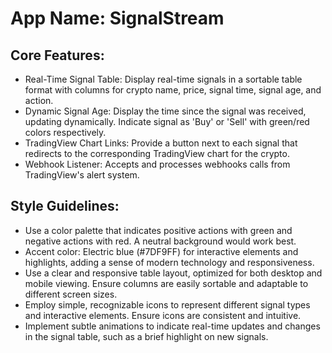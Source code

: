 # **App Name**: SignalStream

## Core Features:

- Real-Time Signal Table: Display real-time signals in a sortable table format with columns for crypto name, price, signal time, signal age, and action.
- Dynamic Signal Age: Display the time since the signal was received, updating dynamically.  Indicate signal as 'Buy' or 'Sell' with green/red colors respectively.
- TradingView Chart Links: Provide a button next to each signal that redirects to the corresponding TradingView chart for the crypto.
- Webhook Listener: Accepts and processes webhooks calls from TradingView's alert system.

## Style Guidelines:

- Use a color palette that indicates positive actions with green and negative actions with red.  A neutral background would work best.
- Accent color: Electric blue (#7DF9FF) for interactive elements and highlights, adding a sense of modern technology and responsiveness.
- Use a clear and responsive table layout, optimized for both desktop and mobile viewing. Ensure columns are easily sortable and adaptable to different screen sizes.
- Employ simple, recognizable icons to represent different signal types and interactive elements. Ensure icons are consistent and intuitive.
- Implement subtle animations to indicate real-time updates and changes in the signal table, such as a brief highlight on new signals.